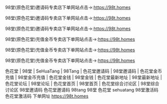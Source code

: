 98堂(原色花堂)邀请码专卖店下单网站点击→:https://98t.homes

98堂(原色花堂)邀请码专卖店下单网站点击→:https://98t.homes

98堂(原色花堂)邀请码专卖店下单网站点击→:https://98t.homes

98堂(原色花堂)充值金币专卖店下单网站点击→:https://98t.homes

98堂(原色花堂)充值金币专卖店下单网站点击→:https://98t.homes

98堂(原色花堂)充值金币专卖店下单网站点击→:https://98t.homes

色花堂 | 98堂 | SeHuaTang | 98Tang | 色花堂邀请码 | 98堂邀请码 | 色花堂金币充值 | 98堂金币充值 | 色花堂金钱 | 98堂金钱 | 色花堂最新地址 | 98堂最新地址 | 色花堂论坛 | 98堂论坛 | 色花堂首页 | 98堂首页 | 色花堂综合讨论区 | 98堂综合讨论区 98堂邀请码 色花堂邀请码 98tang 98堂 色花堂 sehuatang 98堂激活码 色花堂激活码 下单网址 https://98t.homes
